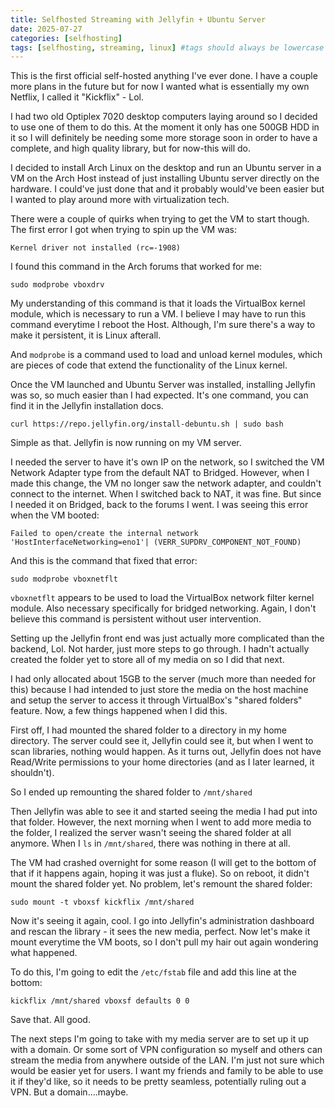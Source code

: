 ```yaml
--- 
title: Selfhosted Streaming with Jellyfin + Ubuntu Server
date: 2025-07-27
categories: [selfhosting]
tags: [selfhosting, streaming, linux] #tags should always be lowercase
---
```


This is the first official self-hosted anything I've ever done. I have a couple more plans in the future but for now I wanted what is essentially my own Netflix, I called it "Kickflix" - Lol.

I had two old Optiplex 7020 desktop computers laying around so I decided to use one of them to do this. At the moment it only has one 500GB HDD in it so I will definitely be needing some more storage soon in order to have a complete, and high quality library, but for now-this will do.

I decided to install Arch Linux on the desktop and run an Ubuntu server in a VM on the Arch Host instead of just installing Ubuntu server directly on the hardware. I could've just done that and it probably would've been easier but I wanted to play around more with virtualization tech.

There were a couple of quirks when trying to get the VM to start though. The first error I got when trying to spin up the VM was:

``Kernel driver not installed (rc=-1908)``

I found this command in the Arch forums that worked for me:

``sudo modprobe vboxdrv``

My understanding of this command is that it loads the VirtualBox kernel module, which is necessary to run a VM. I believe I may have to run this command everytime I reboot the Host. Although, I'm sure there's a way to make it persistent, it is Linux afterall.

And ``modprobe`` is a command used to load and unload kernel modules, which are pieces of code that extend the functionality of the Linux kernel.

Once the VM launched and Ubuntu Server was installed, installing Jellyfin was so, so much easier than I had expected. It's one command, you can find it in the Jellyfin installation docs.

``curl https://repo.jellyfin.org/install-debuntu.sh | sudo bash``

Simple as that. Jellyfin is now running on my VM server. 

I needed the server to have it's own IP on the network, so I switched the VM Network Adapter type from the default NAT to Bridged. However, when I made this change, the VM no longer saw the network adapter, and couldn't connect to the internet. When I switched back to NAT, it was fine. But since I needed it on Bridged, back to the forums I went. I was seeing this error when the VM booted:

``Failed to open/create the internal network 'HostInterfaceNetworking=eno1'| (VERR_SUPDRV_COMPONENT_NOT_FOUND)``

And this is the command that fixed that error:

``sudo modprobe vboxnetflt``

``vboxnetflt`` appears to be used to load the VirtualBox network filter kernel module. Also necessary specifically for bridged networking. Again, I don't believe this command is persistent without user intervention.

Setting up the Jellyfin front end was just actually more complicated than the backend, Lol. Not harder, just more steps to go through. I hadn't actually created the folder yet to store all of my media on so I did that next.

I had only allocated about 15GB to the server (much more than needed for this) because I had intended to just store the media on the host machine and setup the server to access it through VirtualBox's "shared folders" feature. Now, a few things happened when I did this.

First off, I had mounted the shared folder to a directory in my home directory. The server could see it, Jellyfin could see it, but when I went to scan libraries, nothing would happen. As it turns out, Jellyfin does not have Read/Write permissions to your home directories (and as I later learned, it shouldn't). 

So I ended up remounting the shared folder to ``/mnt/shared``

Then Jellyfin was able to see it and started seeing the media I had put into that folder. However, the next morning when I went to add more media to the folder, I realized the server wasn't seeing the shared folder at all anymore. When I ``ls`` in ``/mnt/shared``, there was nothing in there at all. 

The VM had crashed overnight for some reason (I will get to the bottom of that if it happens again, hoping it was just a fluke). So on reboot, it didn't mount the shared folder yet. No problem, let's remount the shared folder:

``sudo mount -t vboxsf kickflix /mnt/shared``

Now it's seeing it again, cool. I go into Jellyfin's administration dashboard and rescan the library - it sees the new media, perfect. Now let's make it mount everytime the VM boots, so I don't pull my hair out again wondering what happened.

To do this, I'm going to edit the ``/etc/fstab`` file and add this line at the bottom:

``kickflix /mnt/shared vboxsf defaults 0 0``

Save that. All good.

The next steps I'm going to take with my media server are to set up it up with a domain. Or some sort of VPN configuration so myself and others can stream the media from anywhere outside of the LAN. I'm just not sure which would be easier yet for users. I want my friends and family to be able to use it if they'd like, so it needs to be pretty seamless, potentially ruling out a VPN. But a domain....maybe. 